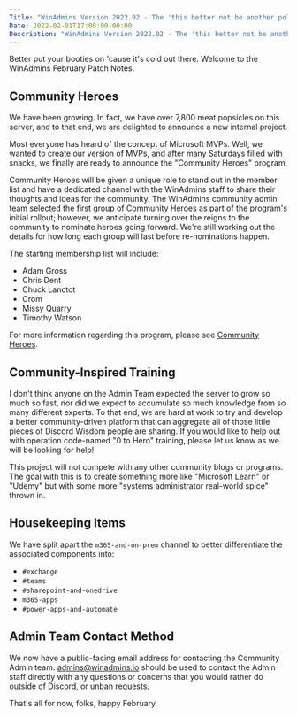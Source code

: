 ```yaml
---
Title: "WinAdmins Version 2022.02 - The 'this better not be another polar vortex' - edition"
Date: 2022-02-01T17:00:00-00:00
Description: "WinAdmins Version 2022.02 - The 'this better not be another polar vortex' - edition"
---
```


Better put your booties on 'cause it's cold out there. Welcome to the WinAdmins February Patch Notes.

## Community Heroes

We have been growing. In fact, we have over 7,800 meat popsicles on this server, and to that end, we are delighted to announce a new internal project.

Most everyone has heard of the concept of Microsoft MVPs. Well, we wanted to create our version of MVPs, and after many Saturdays filled with snacks, we finally are ready to announce the "Community Heroes" program.

Community Heroes will be given a unique role to stand out in the member list and have a dedicated channel with the WinAdmins staff to share their thoughts and ideas for the community. The WinAdmins community admin team selected the first group of Community Heroes as part of the program's initial rollout; however, we anticipate turning over the reigns to the community to nominate heroes going forward. We're still working out the details for how long each group will last before re-nominations happen.

The starting membership list will include:

- Adam Gross
- Chris Dent
- Chuck Lanctot
- Crom
- Missy Quarry
- Timothy Watson

For more information regarding this program, please see [Community Heroes](https://winadmins.io/community-heroes/).

## Community-Inspired Training

I don't think anyone on the Admin Team expected the server to grow so much so fast, nor did we expect to accumulate so much knowledge from so many different experts. To that end, we are hard at work to try and develop a better community-driven platform that can aggregate all of those little pieces of Discord Wisdom people are sharing. If you would like to help out with operation code-named "0 to Hero" training, please let us know as we will be looking for help!

This project will not compete with any other community blogs or programs. The goal with this is to create something more like "Microsoft Learn" or "Udemy" but with some more "systems administrator real-world spice" thrown in.

## Housekeeping Items

We have split apart the `m365-and-on-prem` channel to better differentiate the associated components into:

- `#exchange`
- `#teams`
- `#sharepoint-and-onedrive`
- `m365-apps`
- `#power-apps-and-automate`

## Admin Team Contact Method

We now have a public-facing email address for contacting the Community Admin team. admins@winadmins.io should be used to contact the Admin staff directly with any questions or concerns that you would rather do outside of Discord, or unban requests.

That's all for now, folks, happy February.
